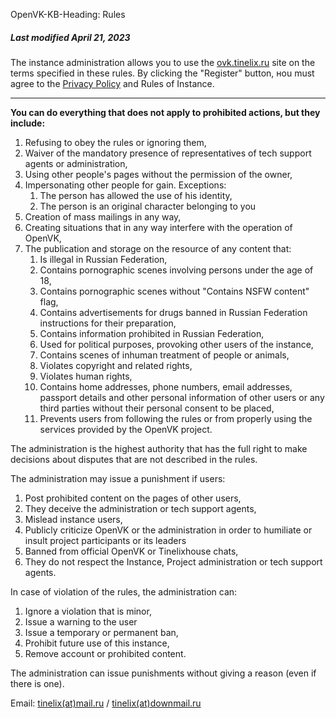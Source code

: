 OpenVK-KB-Heading: Rules

##### Last modified April 21, 2023

The instance administration allows you to use the [ovk.tinelix.ru](/) site on the terms specified in these rules. By clicking the "Register" button, нou must agree to the [Privacy Policy](/privacy) and Rules of Instance.
****

**You can do everything that does not apply to prohibited actions, but they include:**

1. Refusing to obey the rules or ignoring them,
2. Waiver of the mandatory presence of representatives of tech support agents or administration,
3. Using other people's pages without the permission of the owner,
4. Impersonating other people for gain. Exceptions:
    1. The person has allowed the use of his identity,
    2. The person is an original character belonging to you
5. Creation of mass mailings in any way,
6. Creating situations that in any way interfere with the operation of OpenVK,
7. The publication and storage on the resource of any content that:
    1. Is illegal in Russian Federation,
    2. Contains pornographic scenes involving persons under the age of 18,
    3. Contains pornographic scenes without "Contains NSFW content" flag,
    4. Contains advertisements for drugs banned in Russian Federation instructions for their preparation,
    5. Contains information prohibited in Russian Federation,
    6. Used for political purposes, provoking other users of the instance,
    7. Contains scenes of inhuman treatment of people or animals,
    8. Violates copyright and related rights,
    9. Violates human rights,
    10. Contains home addresses, phone numbers, email addresses, passport details and other personal information of other users or any third parties without their personal consent to be placed,
    11. Prevents users from following the rules or from properly using the services provided by the OpenVK project.

The administration is the highest authority that has the full right to make decisions about disputes that are not described in the rules.

The administration may issue a punishment if users:

1. Post prohibited content on the pages of other users,
2. They deceive the administration or tech support agents,
3. Mislead instance users,
4. Publicly criticize OpenVK or the administration in order to humiliate or insult project participants or its leaders
5. Banned from official OpenVK or Tinelixhouse chats,
6. They do not respect the Instance, Project administration or tech support agents.

In case of violation of the rules, the administration can:

1. Ignore a violation that is minor,
2. Issue a warning to the user
3. Issue a temporary or permanent ban,
4. Prohibit future use of this instance,
5. Remove account or prohibited content.

The administration can issue punishments without giving a reason (even if there is one).

Email: [tinelix(at)mail.ru](mailto:tinelix@mail.ru) / [tinelix(at)downmail.ru](mailto:tinelix@downmail.ru)
